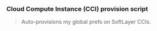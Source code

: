 
### Cloud Compute Instance (CCI) provision script

> Auto-provisions my global prefs on SoftLayer CCIs.
